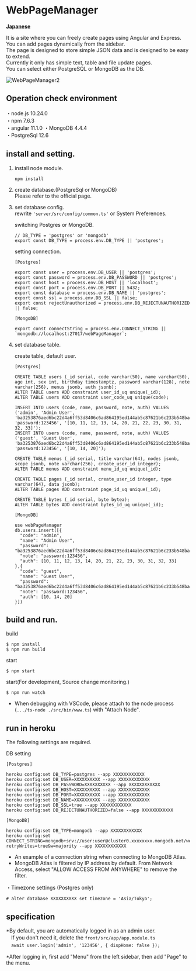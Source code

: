 # WebPageManager

[**Japanese**](README.md)

It is a site where you can freely create pages using Angular and Express.  
You can add pages dynamically from the sidebar.  
The page is designed to store simple JSON data and is designed to be easy to extend.  
Currently it only has simple text, table and file update pages.  
You can select either PostgreSQL or MongoDB as the DB.  

![WebPageManager2](https://user-images.githubusercontent.com/61641646/121801186-05773000-cc71-11eb-9564-64ed80e96acb.png)

## Operation check environment

・node.js       10.24.0  
・npm           7.6.3  
・angular       11.1.0
・MongoDB       4.4.4  
・PostgreSql    12.6

## install and setting.  

1. install node module.  
    ```
    npm install
    ```

2. create database.(PostgreSql or MongoDB)  
    Please refer to the official page.

3. set database config.  
    rewrite `'server/src/config/common.ts'` or System Preferences.  

    switching Postgres or MongoDB.
    ```
    // DB_TYPE = 'postgres' or 'mongodb'
    export const DB_TYPE = process.env.DB_TYPE || 'postgres';
    ```

    setting connection.
    ```
    [Postgres]

    export const user = process.env.DB_USER || 'postgres';
    export const password = process.env.DB_PASSWORD || 'postgres';
    export const host = process.env.DB_HOST || 'localhost';
    export const port = process.env.DB_PORT || 5432;
    export const database = process.env.DB_NAME || 'postgres';
    export const ssl = process.env.DB_SSL || false;
    export const rejectUnauthorized = process.env.DB_REJECTUNAUTHORIZED || false;
    ```

    ```
    [MongoDB]

    export const connectString = process.env.CONNECT_STRING || `mongodb://localhost:27017/webPageManager`;
    ```

4. set database table.  

    create table, default user.
    ```
    [Postgres]

    CREATE TABLE users (_id serial, code varchar(50), name varchar(50), age int, sex int, birthday timestamptz, password varchar(128), note varchar(256), menus jsonb, auth jsonb);
    ALTER TABLE users ADD constraint user_id_uq unique(_id);
    ALTER TABLE users ADD constraint user_code_uq unique(code);

    INSERT INTO users (code, name, password, note, auth) VALUES ('admin', 'Admin User', 'ba3253876aed6bc22d4a6ff53d8406c6ad864195ed144ab5c87621b6c233b548baeae6956df346ec8c17f5ea10f35ee3cbc514797ed7ddd3145464e2a0bab413', 'password:123456', '[10, 11, 12, 13, 14, 20, 21, 22, 23, 30, 31, 32, 33]');
    INSERT INTO users (code, name, password, note, auth) VALUES ('guest', 'Guest User', 'ba3253876aed6bc22d4a6ff53d8406c6ad864195ed144ab5c87621b6c233b548baeae6956df346ec8c17f5ea10f35ee3cbc514797ed7ddd3145464e2a0bab413', 'password:123456', '[10, 14, 20]');

    CREATE TABLE menus (_id serial, title varchar(64), nodes jsonb, scope jsonb, note varchar(256), create_user_id integer);
    ALTER TABLE menus ADD constraint menu_id_uq unique(_id);

    CREATE TABLE pages (_id serial, create_user_id integer, type varchar(64), data jsonb);
    ALTER TABLE pages ADD constraint page_id_uq unique(_id);

    CREATE TABLE bytes (_id serial, byte bytea);
    ALTER TABLE bytes ADD constraint bytes_id_uq unique(_id);
    ```

    ```
    [MongoDB]

    use webPageManager
    db.users.insert([{
      "code": "admin",
      "name": "Admin User",
      "password": "ba3253876aed6bc22d4a6ff53d8406c6ad864195ed144ab5c87621b6c233b548baeae6956df346ec8c17f5ea10f35ee3cbc514797ed7ddd3145464e2a0bab413",
      "note": "password:123456",
      "auth": [10, 11, 12, 13, 14, 20, 21, 22, 23, 30, 31, 32, 33]
    },{
      "code": "guest",
      "name": "Guest User",
      "password": "ba3253876aed6bc22d4a6ff53d8406c6ad864195ed144ab5c87621b6c233b548baeae6956df346ec8c17f5ea10f35ee3cbc514797ed7ddd3145464e2a0bab413",
      "note": "password:123456",
      "auth": [10, 14, 20]
    }])
    ```

## build and run.

build
```
$ npm install
$ npm run build
```

start

```
$ npm start
```

start(For development, Source change monitoring.)
```
$ npm run watch
```

* When debugging with VSCode, please attach to the node process (`.../ts-node ./src/bin/www.ts`) with "Attach Node".

## run in heroku

The following settings are required.

DB setting
```
[Postgres]

heroku config:set DB_TYPE=postgres --app XXXXXXXXXXXX
heroku config:set DB_USER=XXXXXXXXXX --app XXXXXXXXXXXX
heroku config:set DB_PASSWORD=XXXXXXXXXX --app XXXXXXXXXXXX
heroku config:set DB_HOST=XXXXXXXXXX --app XXXXXXXXXXXX
heroku config:set DB_PORT=XXXXXXXXXX --app XXXXXXXXXXXX
heroku config:set DB_NAME=XXXXXXXXXX --app XXXXXXXXXXXX
heroku config:set DB_SSL=true --app XXXXXXXXXXXX
heroku config:set DB_REJECTUNAUTHORIZED=false --app XXXXXXXXXXXX
```

```
[MongoDB]

heroku config:set DB_TYPE=mongodb --app XXXXXXXXXXXX
heroku config:set CONNECT_STRING=mongodb+srv://user:user@cluster0.xxxxxxxx.mongodb.net/webPageManager?retryWrites=true&w=majority --app XXXXXXXXXXXX
```
* An example of a connection string when connecting to MongoDB Atlas.
* MongoDB Atlas is filtered by IP address by default.
  From Network Access, select "ALLOW ACCESS FROM ANYWHERE" to remove the filter.

・Timezone settings (Postgres only)
```
# alter database XXXXXXXXXX set timezone = 'Asia/Tokyo';
```
## specification
*By default, you are automatically logged in as an admin user.  
　If you don't need it, delete the `front/src/app/app.module.ts`  
　`await user.login('admin', '123456', { dispHome: false });` 
 
*After logging in, first add "Menu" from the left sidebar, then add "Page" to the menu.
